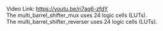 Video Link: https://youtu.be/ri7aq6-zfdY  
The multi_barrel_shifter_mux uses 24 logic cells (LUTs).  
The multi_barrel_shifter_reverser uses 24 logic cells (LUTs).  
